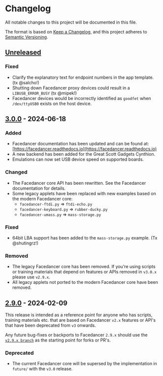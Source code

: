 # Changelog

All notable changes to this project will be documented in this file.

The format is based on [Keep a Changelog](https://keepachangelog.com/en/1.1.0/),
and this project adheres to [Semantic Versioning](https://semver.org/spec/v2.0.0.html).


## [Unreleased]
### Fixed
* Clarify the explanatory text for endpoint numbers in the app template. (tx @salcho!)
* Shutting down Facedancer proxy devices could result in a `LIBUSB_ERROR_BUSY` (tx @mipek!)
* Facedancer devices would be incorrectly identified as `goodfet` when `/dev/ttyUSB0` exists on the host device.


## [3.0.0] - 2024-06-18
### Added
- Facedancer documentation has been updated and can be found at: [https://facedancer.readthedocs.io](https://facedancer.readthedocs.io)
- A new backend has been added for the Great Scott Gadgets Cynthion.
- Emulations can now set USB device speed on supported boards.

### Changed
- The Facedancer core API has been rewritten. See the Facedancer documentation for details.
- Some legacy applets have been replaced with new examples based on the modern Facedancer core:
  - `facedancer-ftdi.py` => `ftdi-echo.py`
  - `facedancer-keyboard.py` => `rubber-ducky.py`
  - `facedancer-umass.py`    => `mass-storage.py`

### Fixed
- 64bit LBA support has been added to the `mass-storage.py` example. (Tx @shutingrz!)

### Removed
- The legacy Facedancer core has been removed. If you're using scripts or training materials that depend on features or APIs removed in `v3.0.x` please use `v2.9.x`.
- All legacy applets not ported to the modern Facedancer core have been removed.


## [2.9.0] - 2024-02-09

This release is intended as a reference point for anyone who has scripts, training materials etc. that are based on Facedancer `v2.x` features or API's that have been deprecated from `v3` onwards.

Any future bug-fixes or backports to Facedancer `2.9.x` should use the [`v2.9.x branch`](https://github.com/greatscottgadgets/facedancer/tree/v2.9.x) as the starting point for forks or PR's.

### Deprecated
- The current Facedancer core will be supersed by the implementation in `future/` with the `v3.0` release.


[Unreleased]: https://github.com/greatscottgadgets/facedancer/compare/3.0.0...HEAD
[3.0.0]: https://github.com/greatscottgadgets/facedancer/compare/2.9.0...3.0.0
[2.9.0]: https://github.com/greatscottgadgets/facedancer/releases/tag/2.9.0
